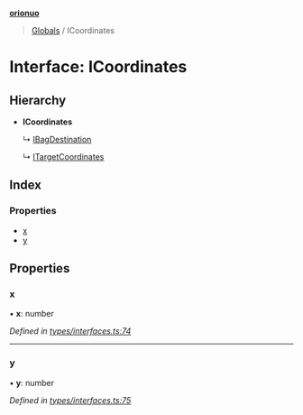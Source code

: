 **[orionuo](../README.md)**

> [Globals](../globals.md) / ICoordinates

# Interface: ICoordinates

## Hierarchy

* **ICoordinates**

  ↳ [IBagDestination](ibagdestination.md)

  ↳ [ITargetCoordinates](itargetcoordinates.md)

## Index

### Properties

* [x](icoordinates.md#x)
* [y](icoordinates.md#y)

## Properties

### x

•  **x**: number

*Defined in [types/interfaces.ts:74](https://github.com/msviha/orionuo/blob/8a6e7bf/src/types/interfaces.ts#L74)*

___

### y

•  **y**: number

*Defined in [types/interfaces.ts:75](https://github.com/msviha/orionuo/blob/8a6e7bf/src/types/interfaces.ts#L75)*
